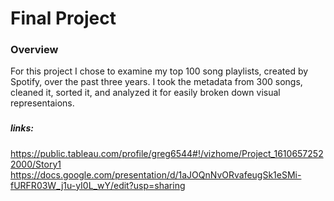 # Final Project
### Overview

For this project I chose to examine my top 100 song playlists, created by Spotify, over the past three years. I took the metadata from 300 songs, cleaned it, sorted it, and analyzed it for easily broken down visual representaions.

###







##### links:
https://public.tableau.com/profile/greg6544#!/vizhome/Project_16106572522000/Story1
https://docs.google.com/presentation/d/1aJOQnNvORvafeugSk1eSMi-fURFR03W_j1u-yI0L_wY/edit?usp=sharing

